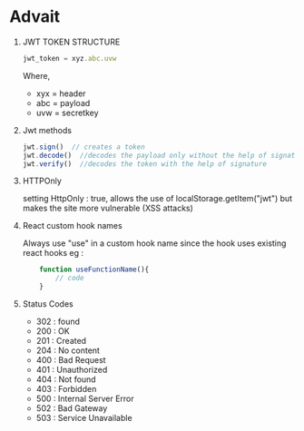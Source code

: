 # Advait

1. JWT TOKEN STRUCTURE

    ```js
    jwt_token = xyz.abc.uvw
    ```

    Where,

    - xyx = header
    - abc = payload
    - uvw = secretkey

2. Jwt methods

    ```js
    jwt.sign()  // creates a token
    jwt.decode()  //decodes the payload only without the help of signature
    jwt.verify()  //decodes the token with the help of signature
    ```

3. HTTPOnly

    setting HttpOnly : true, allows the use of localStorage.getItem("jwt") but makes the site more vulnerable (XSS attacks)

4. React custom hook names

    Always use "use" in a custom hook name since the hook uses existing react hooks eg :

    ```js
        function useFunctionName(){
            // code
        }
    ```

5. Status Codes
    - 302 : found
    - 200 : OK
    - 201 : Created
    - 204 : No content
    - 400 : Bad Request
    - 401 : Unauthorized
    - 404 : Not found
    - 403 : Forbidden
    - 500 : Internal Server Error
    - 502 : Bad Gateway
    - 503 : Service Unavailable
